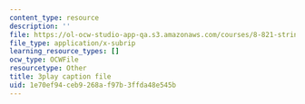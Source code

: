 ```yaml
---
content_type: resource
description: ''
file: https://ol-ocw-studio-app-qa.s3.amazonaws.com/courses/8-821-string-theory-and-holographic-duality-fall-2014/1e70ef94ceb9268af97b3ffda48e545b_gLYwLyeE8oU.srt
file_type: application/x-subrip
learning_resource_types: []
ocw_type: OCWFile
resourcetype: Other
title: 3play caption file
uid: 1e70ef94-ceb9-268a-f97b-3ffda48e545b
---
```

